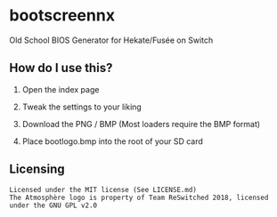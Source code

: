 # bootscreennx
Old School BIOS Generator for Hekate/Fusée on Switch

## How do I use this?

1. Open the index page

2. Tweak the settings to your liking

3. Download the PNG / BMP (Most loaders require the BMP format)

4. Place bootlogo.bmp into the root of your SD card

## Licensing

    Licensed under the MIT license (See LICENSE.md)
    The Atmosphère logo is property of Team ReSwitched 2018, licensed under the GNU GPL v2.0

